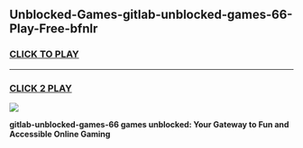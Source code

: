
## Unblocked-Games-gitlab-unblocked-games-66-Play-Free-bfnlr
<h3>
<a href="https://premium76.site?title=gitlab-unblocked-games-66&ref=22A">CLICK TO PLAY</a></h3>
<hr>

<h3>
<a href="https://premium76.site?title=gitlab-unblocked-games-66&ref=22A">CLICK 2 PLAY</a>
  
</h3>

<a href="https://premium76.site?title=gitlab-unblocked-games-66&ref=22A"><img src="https://clearcache.store/games.png"></a>


**gitlab-unblocked-games-66 games unblocked: Your Gateway to Fun and Accessible Online Gaming**
